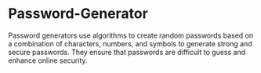 # Password-Generator
Password generators use algorithms to create random passwords based on a combination of characters, numbers, and symbols to generate strong and secure passwords. They ensure that passwords are difficult to guess and enhance online security.
